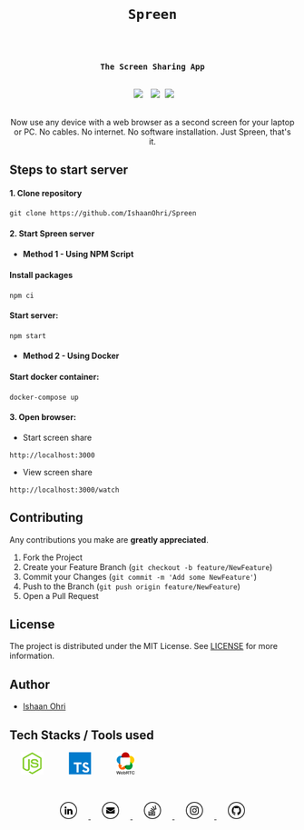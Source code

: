<code>
  <h1 align="center">Spreen</h1>
  <h3 align="center">The Screen Sharing App</h3>
</code>

<div align="center">
  <img src="https://img.shields.io/github/repo-size/IshaanOhri/Spreen?logo=github" hspace="5">
  <img src="https://img.shields.io/github/license/IshaanOhri/Spreen" hspace="5">
  <img src="https://img.shields.io/github/last-commit/IshaanOhri/Spreen?logo=git">
</div>

<br>

<p align="center">
  Now use any device with a web browser as a second screen for your laptop or PC. No cables. No internet. No software installation. Just Spreen, that's it.
</p>

## Steps to start server

#### 1. Clone repository

```
git clone https://github.com/IshaanOhri/Spreen
```

#### 2. Start Spreen server

- #### Method 1 - Using NPM Script

#### Install packages

```
npm ci
```

#### Start server:

```
npm start
```

- #### Method 2 - Using Docker

#### Start docker container:

```
docker-compose up
```

#### 3. Open browser:

- Start screen share

```
http://localhost:3000
```

- View screen share

```
http://localhost:3000/watch
```

## Contributing

Any contributions you make are **greatly appreciated**.

1. Fork the Project
2. Create your Feature Branch (`git checkout -b feature/NewFeature`)
3. Commit your Changes (`git commit -m 'Add some NewFeature'`)
4. Push to the Branch (`git push origin feature/NewFeature`)
5. Open a Pull Request

## License

The project is distributed under the MIT License. See [LICENSE](https://github.com/IshaanOhri/Spreen/blob/master/LICENSE) for more information.

## Author

- [Ishaan Ohri](https://github.com/IshaanOhri)

## Tech Stacks / Tools used

<p>
  <img src="https://github.com/IshaanOhri/IshaanOhri/blob/master/assets/nodejs.png" height=40 hspace=20>
  <img src="https://github.com/IshaanOhri/IshaanOhri/blob/master/assets/typescript.png" height=40 hspace=20>
  <img src="https://github.com/IshaanOhri/IshaanOhri/blob/master/assets/webrtc.png" height=40 hspace=20>
</p>

<br>

<p align="center">
  <a href="https://www.linkedin.com/in/ishaanohri/">
    <img src="https://github.com/IshaanOhri/IshaanOhri/blob/master/assets/linkedin.png" width="30" height="30" hspace="20">
  </a>

  <a href="mailto:ishaan99ohri@gmail.com">
    <img src="https://github.com/IshaanOhri/IshaanOhri/blob/master/assets/mail.png" width="30" height="30" hspace="20">
  </a>

  <a href="https://stackoverflow.com/users/11712463/ishaan-ohri">
    <img src="https://github.com/IshaanOhri/IshaanOhri/blob/master/assets/stackoverflow.png" width="30" height="30" hspace="20">
  </a>

  <a href="https://www.instagram.com/ohri_8/">
    <img src="https://github.com/IshaanOhri/IshaanOhri/blob/master/assets/instagram.png" width="30" height="30" hspace="20">
  </a>

  <a href="https://github.com/IshaanOhri">
    <img src="https://github.com/IshaanOhri/IshaanOhri/blob/master/assets/github.png" width="30" height="30" hspace="20">
  </a>
</p>
